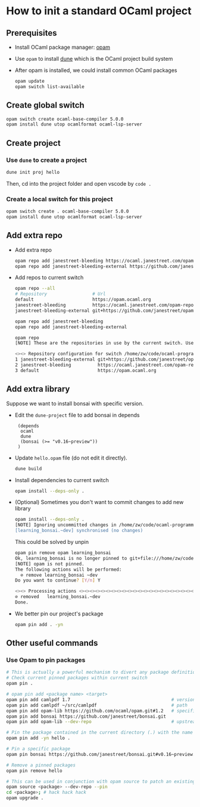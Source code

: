 # How to init a standard OCaml project 

## Prerequisites

- Install OCaml package manager: [opam](https://opam.ocaml.org/)
- Use `opam` to install [dune](https://dune.readthedocs.io/en/stable/quick-start.html) which is the OCaml project build system
- After opam is installed, we could install common OCaml packages

  ```sh
  opam update
  opam switch list-available
  ```

## Create global switch

```sh
opam switch create ocaml-base-compiler 5.0.0 
opam install dune utop ocamlformat ocaml-lsp-server
```

## Create project

### Use `dune` to create a project

  ```sh
  dune init proj hello
  ```

  Then, cd into the project folder and open vscode by `code .`

### Create a local switch for this project

  ```sh
  opam switch create . ocaml-base-compiler 5.0.0  
  opam install dune utop ocamlformat ocaml-lsp-server
  ```

## Add extra repo

- Add extra repo

  ```sh
  opam repo add janestreet-bleeding https://ocaml.janestreet.com/opam-repository
  opam repo add janestreet-bleeding-external https://github.com/janestreet/opam-repository.git#external-packages
  ```

- Add repos to current switch

  ```sh
  opam repo --all
  # Repository                 # Url                                                                   # Switches(rank)
  default                      https://opam.ocaml.org                                                  <default> /home/zw/code/ocaml-programming/learning_bonsai ocaml-base-compiler(3/3) /home/zw/code/ocaml-programming/ocaml_in_action(3/3)
  janestreet-bleeding          https://ocaml.janestreet.com/opam-repository                            ocaml-base-compiler(2/3) /home/zw/code/ocaml-programming/ocaml_in_action(2/3)
  janestreet-bleeding-external git+https://github.com/janestreet/opam-repository.git#external-packages ocaml-base-compiler(1/3) /home/zw/code/ocaml-programming/ocaml_in_action(1/3)

  opam repo add janestreet-bleeding
  opam repo add janestreet-bleeding-external

  opam repo
  [NOTE] These are the repositories in use by the current switch. Use '--all' to see all configured repositories.

  <><> Repository configuration for switch /home/zw/code/ocaml-programming/learning_bonsai 
  1 janestreet-bleeding-external git+https://github.com/janestreet/opam-repository.git#external-packages
  2 janestreet-bleeding          https://ocaml.janestreet.com/opam-repository
  3 default                      https://opam.ocaml.org
  ```

## Add extra library

Suppose we want to install bonsai with specific version.

- Edit the `dune-project` file to add bonsai in depends

  ```dune
   (depends 
    ocaml 
    dune 
    (bonsai (>= "v0.16~preview"))
   )
  ```

- Update `hello.opam` file (do not edit it directly).

  ``` sh
  dune build
  ```

- Install dependencies to current switch

  ```sh
  opam install --deps-only .
  ```

- (Optional) Sometimes you don't want to commit changes to add new library

  ```sh
  opam install --deps-only .
  [NOTE] Ignoring uncommitted changes in /home/zw/code/ocaml-programming/learning_bonsai (`--working-dir' not active).
  [learning_bonsai.~dev] synchronised (no changes)
  ```

  This could be solved by unpin

  ```sh
  opam pin remove opam learning_bonsai
  Ok, learning_bonsai is no longer pinned to git+file:///home/zw/code/ocaml-programming/learning_bonsai#master (version ~dev)
  [NOTE] opam is not pinned.
  The following actions will be performed:
    ⊘ remove learning_bonsai ~dev
  Do you want to continue? [Y/n] Y

  <><> Processing actions <><><><><><><><><><><><><><><><><><><><><><><><><><><><>
  ⊘ removed   learning_bonsai.~dev
  Done.
  ```

- We better pin our project's package

  ```sh
  opam pin add . -yn 
  ```

## Other useful commands

### Use Opam to pin packages

``` sh
# This is actually a powerful mechanism to divert any package definition, and can even be used to locally create packages that don't have entries in the repositories.
# Check current pinned packages within current switch 
opam pin . 

# opam pin add <package name> <target>
opam pin add camlpdf 1.7                                      # version pin
opam pin add camlpdf ~/src/camlpdf                            # path
opam pin add opam-lib https://github.com/ocaml/opam.git#1.2   # specific branch or commit
opam pin add bonsai https://github.com/janestreet/bonsai.git
opam pin add opam-lib --dev-repo                              # upstream repository

# Pin the package contained in the current directory (.) with the name hello 
opam pin add -yn hello . 

# Pin a specific package
opam pin bonsai https://github.com/janestreet/bonsai.git#v0.16~preview.128.14+51

# Remove a pinned packages
opam pin remove hello

# This can be used in conjunction with opam source to patch an existing package in a breeze:
opam source <package> --dev-repo --pin
cd <package>; # hack hack hack
opam upgrade .
```
